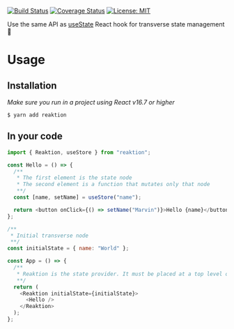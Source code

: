 [![Build Status](https://travis-ci.org/mfrachet/reaktion.svg?branch=master)](https://travis-ci.org/mfrachet/reaktion)
[![Coverage Status](https://coveralls.io/repos/github/mfrachet/reaktion/badge.svg?branch=master)](https://coveralls.io/github/mfrachet/reaktion?branch=master)
[![License: MIT](https://img.shields.io/badge/License-MIT-yellow.svg)](https://opensource.org/licenses/MIT)

Use the same API as [useState](https://reactjs.org/docs/hooks-state.html) React hook for transverse state management :muscle:

# Usage

## Installation

_Make sure you run in a project using React v16.7 or higher_

```shell
$ yarn add reaktion
```

## In your code

```javascript
import { Reaktion, useStore } from "reaktion";

const Hello = () => {
  /**
   * The first element is the state node
   * The second element is a function that mutates only that node
   **/
  const [name, setName] = useStore("name");

  return <button onClick={() => setName("Marvin")}>Hello {name}</button>;
};

/**
 * Initial transverse node
 **/
const initialState = { name: "World" };

const App = () => {
  /**
   * Reaktion is the state provider. It must be placed at a top level of your app
   **/
  return (
    <Reaktion initialState={initialState}>
      <Hello />
    </Reaktion>
  );
};
```

